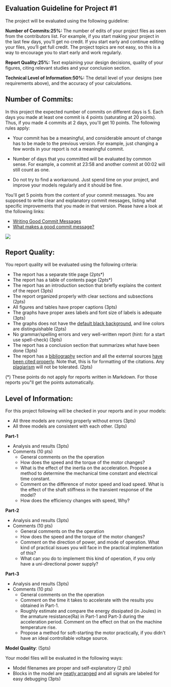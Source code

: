 ## Evaluation Guideline for Project #1

The project will be evaluated using the following guideline:

**Number of Commits:25%:** The number of edits of your project files as seen from the contributors list. For example, if you start making your project in the last few days, you’ll get no credit. If you start early and continue editing your files, you’ll get full credit. The project topics are not easy, so this is a way to encourage you to start early and work regularly.

**Report Quality:25%:** Text explaining your design decisions, quality of your figures, citing relevant studies and your conclusion section.

**Technical Level of Information:50%:** The detail level of your designs (see requirements above), and the accuracy of your calculations.

## Number of Commits:

In this project the expected number of commits on different days is 5. Each days you made at least one commit is 4 points (saturating at 20 points). Thus, if you made 4 commits at 2 days, you'll get 10 points. The following rules apply:

- Your commit has be a meaningful, and considerable amount of change has to be made to the previous version. For example, just changing a few words in your report is not a meaningful commit.

- Number of days that you committed will be evaluated by common sense. For example, a commit at 23:58 and another commit at 00:02 will still count as one.

- Do not try to find a workaround. Just spend time on your project, and improve your models regularly and it should be fine.

You'll get 5 points from the content of your commit messages. You are supposed to write clear and explanatory commit messages, listing what  specific improvements that you made in that version. Please have a look at the following links:

- [Writing Good Commit Messages](https://vip.wordpress.com/documentation/commit-messages/)
- [What makes a good commit message?](https://hackernoon.com/what-makes-a-good-commit-message-995d23687ad#.o13dxmu3u)

![](https://imgs.xkcd.com/comics/git_commit.png)

## Report Quality:

You report quality will be evaluated using the following criteria:

- The report has a separate title page (2pts*)
- The report has a table of contents page (2pts*)
- The report has an introduction section that briefly explains the content of the report (3pts)
- The report organized properly with clear sections and subsections (2pts)
- All figures and tables have proper captions (3pts)
- The graphs have proper axes labels and font size of labels is adequate (3pts)
- The graphs does not have the [default black background](people.uncw.edu/hermanr/mat361/Printing%20Simulink%20Scope%20Image.pdf), and line colors are distinguishable (2pts)
- No grammar/spelling errors and very well-written report (hint: for a start use spell-check) (3pts)
- The report has a conclusion section that summarizes what have been done (3pts)
- The report has a [bibliography](http://www.plagiarism.org/citing-sources/whats-a-bibliography/) section and all the external sources [have been cited properly](http://libguides.mit.edu/citing). Note that, this is for formatting of the citations. Any [plagiarism](http://www.plagiarism.org/plagiarism-101/what-is-plagiarism) will not be tolerated. (2pts)

(*) These points do not apply for reports written in Markdown. For those reports you"ll get the points automatically.

## Level of Information:

For this project following will be checked in your reports and in your models:

- All three models are running properly without errors (3pts)
- All three models are consistent with each other. (3pts)

**Part-1**
- Analysis and results (3pts)
- Comments (10 pts)
    - General comments on the the operation
    - How does the speed and the torque of the motor changes?
    - What is the effect of the inertia on the acceleration. Propose a method to determine the mechanical time constant and electrical time constant.
    - Comment on the difference of motor speed and load speed. What is the effect of the shaft stiffness in the transient response of the model?
    - How does the efficiency changes with speed, Why?

**Part-2**
- Analysis and results (3pts)
- Comments (10 pts)
    - General comments on the the operation
    - How does the speed and the torque of the motor changes?
    - Comment on the direction of power, and mode of operation. What kind of practical issues you will face in the practical implementation of this?
    - What can you do to implement this kind of operation, if you only have a uni-directional power supply? 

**Part-3**
- Analysis and results (3pts)
- Comments (10 pts)
    - General comments on the the operation
    - Comment on the time it takes to accelerate with the results you obtained in Part-1.
    - Roughly estimate and compare the energy dissipated (in Joules) in the armature resistance(Ra) in Part-1 and Part-3 during the acceleration period. Comment on the effect on that on the machine temperature rise.
    - Propose a method for soft-starting the motor practically, if you didn't have an ideal controllable voltage source.

**Model Quality**: (5pts)

Your model files will be evaluated in the following ways: 

- Model filenames are proper and self-explanatory (2 pts)
- Blocks in the model are [neatly arranged](http://blogs.mathworks.com/pick/2014/04/25/clean-up-your-simulink-model/) and all signals are labeled for easy debugging (3pts)
